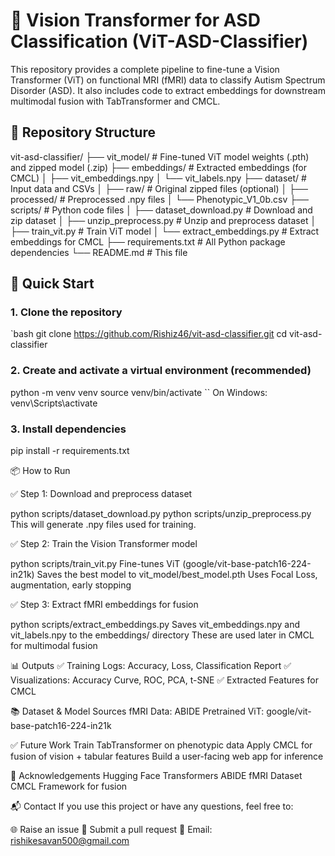 # 🧠 Vision Transformer for ASD Classification (ViT-ASD-Classifier)

This repository provides a complete pipeline to fine-tune a Vision Transformer (ViT) on functional MRI (fMRI) data to classify Autism Spectrum Disorder (ASD). It also includes code to extract embeddings for downstream multimodal fusion with TabTransformer and CMCL.

## 📁 Repository Structure
vit-asd-classifier/
├── vit_model/ # Fine-tuned ViT model weights (.pth) and zipped model (.zip)
├── embeddings/ # Extracted embeddings (for CMCL)
│ ├── vit_embeddings.npy
│ └── vit_labels.npy
├── dataset/ # Input data and CSVs
│ ├── raw/ # Original zipped files (optional)
│ ├── processed/ # Preprocessed .npy files
│ └── Phenotypic_V1_0b.csv
├── scripts/ # Python code files
│ ├── dataset_download.py # Download and zip dataset
│ ├── unzip_preprocess.py # Unzip and preprocess dataset
│ ├── train_vit.py # Train ViT model
│ └── extract_embeddings.py # Extract embeddings for CMCL
├── requirements.txt # All Python package dependencies
└── README.md # This file

## 🚀 Quick Start

### 1. Clone the repository
`bash
git clone https://github.com/Rishiz46/vit-asd-classifier.git
cd vit-asd-classifier

### 2. Create and activate a virtual environment (recommended)
python -m venv venv
source venv/bin/activate  `` On Windows: venv\Scripts\activate

### 3. Install dependencies
pip install -r requirements.txt

📦 How to Run

✅ Step 1: Download and preprocess dataset

python scripts/dataset_download.py
python scripts/unzip_preprocess.py
This will generate .npy files used for training.

✅ Step 2: Train the Vision Transformer model

python scripts/train_vit.py
Fine-tunes ViT (google/vit-base-patch16-224-in21k)
Saves the best model to vit_model/best_model.pth
Uses Focal Loss, augmentation, early stopping

✅ Step 3: Extract fMRI embeddings for fusion

python scripts/extract_embeddings.py
Saves vit_embeddings.npy and vit_labels.npy to the embeddings/ directory
These are used later in CMCL for multimodal fusion

📊 Outputs
✅ Training Logs: Accuracy, Loss, Classification Report
✅ Visualizations: Accuracy Curve, ROC, PCA, t-SNE
✅ Extracted Features for CMCL

📚 Dataset & Model Sources
fMRI Data: ABIDE
Pretrained ViT: google/vit-base-patch16-224-in21k

✅ Future Work
 Train TabTransformer on phenotypic data
 Apply CMCL for fusion of vision + tabular features
 Build a user-facing web app for inference

🤝 Acknowledgements
Hugging Face Transformers
ABIDE fMRI Dataset
CMCL Framework for fusion

📬 Contact
If you use this project or have any questions, feel free to:

🌐 Raise an issue
💬 Submit a pull request
📩 Email: rishikesavan500@gmail.com
